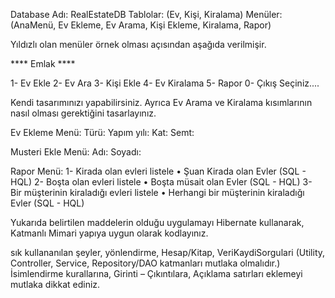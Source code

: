 Database Adı: RealEstateDB Tablolar: (Ev, Kişi, Kiralama) Menüler: (AnaMenü, Ev Ekleme, Ev Arama, Kişi Ekleme, Kiralama, Rapor)

Yıldızlı olan menüler örnek olması açısından aşağıda verilmişir.

**** Emlak ****

1- Ev Ekle 2- Ev Ara 3- Kişi Ekle 4- Ev Kiralama 5- Rapor 0- Çıkış Seçiniz....

Kendi tasarımınızı yapabilirsiniz. Ayrıca Ev Arama ve Kiralama kısımlarının nasıl olması gerektiğini tasarlayınız.

Ev Ekleme Menü: Türü: Yapım yılı: Kat: Semt:

Musteri Ekle Menü: Adı: Soyadı:

Rapor Menü: 1- Kirada olan evleri listele • Şuan Kirada olan Evler (SQL - HQL) 2- Boşta olan evleri listele • Boşta müsait olan Evler (SQL - HQL) 3- Bir müşterinin kiraladığı evleri listele • Herhangi bir müşterinin kiraladığı Evler (SQL - HQL)

Yukarıda belirtilen maddelerin olduğu uygulamayı Hibernate kullanarak, Katmanlı Mimari yapıya uygun olarak kodlayınız.

sık kullananılan şeyler, yönlendirme, Hesap/Kitap, VeriKaydiSorgulari (Utility, Controller, Service, Repository/DAO katmanları mutlaka olmalıdır.) İsimlendirme kurallarına, Girinti – Çıkıntılara, Açıklama satırları eklemeyi mutlaka dikkat ediniz.